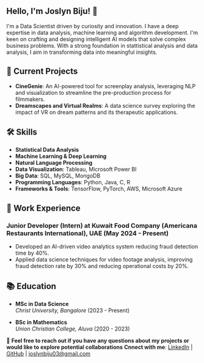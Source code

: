 ## Hello, I'm Joslyn Biju! 👋

<!--
**joslynbiju/joslynbiju** is a ✨ _special_ ✨ repository because its `README.md` (this file) appears on your GitHub profile.

Here are some ideas to get you started:

- 🔭 I’m currently working on ...
- 🌱 I’m currently learning ...
- 👯 I’m looking to collaborate on ...
- 🤔 I’m looking for help with ...
- 💬 Ask me about ...
- 📫 How to reach me: ...
- 😄 Pronouns: ...
- ⚡ Fun fact: ...
-->
I'm a Data Scientist driven by curiosity and innovation. I have a deep expertise in data analysis, machine learning and algorithm development. 
I'm keen on crafting and designing intelligent AI models that solve complex business problems. With a strong foundation in stattistical analysis and data analysis, 
I aim in transforming data into meaningful insights. 

## 🚀 Current Projects

- **CineGenie**: An AI-powered tool for screenplay analysis, leveraging NLP and visualization to streamline the pre-production process for filmmakers.
- **Dreamscapes and Virtual Realms**: A data science survey exploring the impact of VR on dream patterns and its therapeutic applications.

## 🛠️ Skills

- **Statistical Data Analysis**
- **Machine Learning & Deep Learning**
- **Natural Language Processing**
- **Data Visualization**: Tableau, Microsoft Power BI
- **Big Data**: SQL, MySQL, MongoDB
- **Programming Languages**: Python, Java, C, R
- **Frameworks & Tools**: TensorFlow, PyTorch, AWS, Microsoft Azure

## 💼 Work Experience

### Junior Developer (Intern) at Kuwait Food Company (Americana Restaurants International), UAE (May 2024 - Present)
- Developed an AI-driven video analytics system reducing fraud detection time by 40%.
- Applied data science techniques for video footage analysis, improving fraud detection rate by 30% and reducing operational costs by 20%.

## 📚 Education

- **MSc in Data Science**  
  *Christ University, Bangalore* (2023 - Present)

- **BSc in Mathematics**  
  *Union Christian College, Aluva* (2020 - 2023)

🔗 **Feel free to reach out if you have any questions about my projects or would like to explore potential collaborations**
**Cnnect with me**:
[LinkedIn](https://linkedin.com/in/joslyn-biju) | [GitHub](https://github.com/joslynbiju) | joslynbiju03@gmail.com
